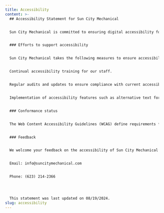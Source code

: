```yaml
---
title: Accessibility
content: >-
  ## Accessibility Statement for Sun City Mechanical


  Sun City Mechanical is committed to ensuring digital accessibility for people with disabilities. We are continually improving the user experience for everyone and applying the relevant accessibility standards.


  ### Efforts to support accessibility


  Sun City Mechanical takes the following measures to ensure accessibility:


  Continual accessibility training for our staff.


  Regular audits and updates to ensure compliance with current accessibility standards.


  Implementation of accessibility features such as alternative text for images, keyboard navigation, and ARIA labels for assistive technologies.


  ### Conformance status


  The Web Content Accessibility Guidelines (WCAG) define requirements for designers and developers to improve accessibility for people with disabilities. Sun City Mechanical’s website is fully conformant with WCAG 2.1 level AA. Fully conformant means that the content fully conforms to the accessibility standard, ensuring an accessible experience for all users.


  ### Feedback


  We welcome your feedback on the accessibility of Sun City Mechanical’s website. Please let us know if you encounter accessibility barriers:


  Email: info@suncitymechanical.com


  Phone: (623) 214-2366




  This statement was last updated on 08/19/2024.
slug: accessibility
---
```

